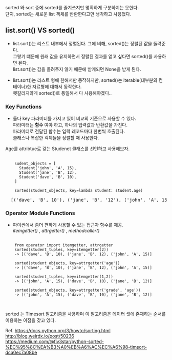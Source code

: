 sorted 와 sort 중에 sorted를 즐겨쓰지만 명확하게 구분하지는 못한다.      
단지, sorted는 새로운 list 객체를 반환한다고만 생각하고 사용했다.      

## list.sort() VS sorted()    

* list.sort()는 리스트 내부에서 정렬된다. 그에 비해, sorted()는 정렬된 값을 돌려준다.   
  그렇기 떄문에 원래 값을 유지하면서 정렬된 결과를 얻고 싶다면 sorted()를 사용하면 된다.     
  list.sort()는 값을 돌려주지 않기 때문에 받게되면 None을 받게 된다.   
    
* list.sort()는 리스트 형에 한해서만 동작하지만, sorted()는 iterable(대부분의 컨테이너)한 자료형에 대해서 동작한다.   
  헷갈리지않게 sorted()로 통일해서 다 사용해야겠다..    
      
### Key Functions   
    
* 둘다 key 파라미터를 가지고 있어 비교의 기준으로 사용할 수 있다.    
  파라미터는 **함수** 여야 하고, 하나의 입력값과 반환값을 가진다.        
  파라미터로 전달된 함수는 입력 레코드마다 한번씩 호출된다.      
  클래스나 복잡한 객체들을 정렬할 때 사용한다.   


Age를 attribtue로 갖는 Studenet 클래스를 선언하고 사용해보자.      
<pre>
  <code>
    sudent_objects = [
      Student('john', 'A', 15),
      Student('jane', 'B', 12),
      Student('dave', 'B', 10),
    ]
    
    sorted(student_objects, key=lambda student: student.age)
  </code>
  [('dave', 'B', 10'), ('jane', 'B', '12'), ('john', 'A', 15)]
</pre>
    
    
### Operator Module Functions   
    
* 파이썬에서 좀더 편하게 사용할 수 있는 접근자 함수를 제공.     
  *itemgetter()* , *attrgetter()* , *methodcaller()*      
    
<pre>
  <code>
    from operator import itemgetter, attrgetter
    sorted(student_tuples, key=itemgetter(2))    
    -> [('dave', 'B', 10), ('jane', 'B', 12), ('john', 'A', 15)]

    sorted(student_objects, key=attrgetter('age'))   
    -> [('dave', 'B', 10), ('jane', 'B', 12), ('john', 'A', 15)]

    sorted(student_tuples, key=itemgetter(1,2))    
    -> [('john', 'A', 15), ('dave', 'B', 10), ('jane', 'B', 12)]

    sorted(student_objects, key=attrgetter('grade', 'age'))   
    -> [('john', 'A', 15), ('dave', 'B', 10), ('jane', 'B', 12)]
    
  </code>
</pre>
    
    
 sorted 는 Timesort 알고리즘을 사용하며 이 알고리즘은 데이터 셋에 존재하는 순서를 이용하는 이점을 갖고 있다.   


Ref. https://docs.python.org/3/howto/sorting.html     
     http://blog.weirdx.io/post/50236     
     https://medium.com/@fiv3star/python-sorted-%EC%95%8C%EA%B3%A0%EB%A6%AC%EC%A6%98-timsort-dca0ec7a08be     
